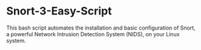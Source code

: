 # Snort-3-Easy-Script
This bash script automates the installation and basic configuration of Snort, a powerful Network Intrusion Detection System (NIDS), on your Linux system.
